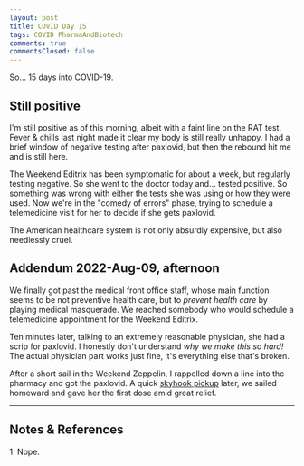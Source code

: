 ```yaml
---
layout: post
title: COVID Day 15
tags: COVID PharmaAndBiotech
comments: true
commentsClosed: false
---
```


So&hellip; 15 days into COVID-19.  


## Still positive  

I'm still positive as of this morning, albeit with a faint line on the RAT test.  Fever
&amp; chills last night made it clear my body is still really unhappy.  I had a brief
window of negative testing after paxlovid, but then the rebound hit me and is still here.  

The Weekend Editrix has been symptomatic for about a week, but regularly testing
negative.  So she went to the doctor today and&hellip; tested positive.  So something was
wrong with either the tests she was using or how they were used.  Now we're in the "comedy
of errors" phase, trying to schedule a telemedicine visit for her to decide if she gets
paxlovid.  

The American healthcare system is not only absurdly expensive, but also needlessly cruel.  


## Addendum 2022-Aug-09, afternoon  

We finally got past the medical front office staff, whose main function seems to be not
preventive health care, but to _prevent health care_ by playing medical masquerade.  We reached
somebody who would schedule a telemedicine appointment for the Weekend Editrix.  

Ten minutes later, talking to an extremely reasonable physician, she had a scrip for
paxlovid.  I honestly don't understand _why we make this so hard!_  The actual physician
part works just fine, it's everything else that's broken.  

After a short sail in the Weekend Zeppelin, I rappelled down a line into the pharmacy and
got the paxlovid.  A quick
[skyhook pickup](https://en.wikipedia.org/wiki/Fulton_surface-to-air_recovery_system)
later, we sailed homeward and gave her the first dose amid great relief.  

---

## Notes &amp; References  

<!--
<sup id="fn1a">[[1]](#fn1)</sup>

<a id="fn1">1</a>: ***, ["***"](***), *** [↩](#fn1a)  

<a href="{{ site.baseurl }}/images/***">
  <img src="{{ site.baseurl }}/images/***" width="400" height="***" alt="***" title="***" style="float: right; margin: 3px 3px 3px 3px; border: 1px solid #000000;">
</a>

<iframe width="400" height="224" src="***" allow="accelerometer; encrypted-media; gyroscope; picture-in-picture" allowfullscreen style="float: right; margin: 3px 3px 3px 3px; border: 1px solid #000000;"></iframe>
-->

<a id="fn1">1</a>: Nope.  
